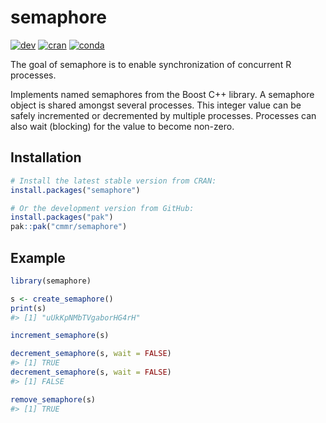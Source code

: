 # semaphore

<!-- badges: start -->
[![dev](https://github.com/cmmr/semaphore/actions/workflows/R-CMD-check.yaml/badge.svg)](https://github.com/cmmr/semaphore/actions/workflows/R-CMD-check.yaml)
[![cran](https://www.r-pkg.org/badges/version/semaphore)](https://CRAN.R-project.org/package=semaphore)
[![conda](https://anaconda.org/conda-forge/r-semaphore/badges/version.svg)](https://anaconda.org/conda-forge/r-semaphore)
<!-- badges: end -->


The goal of semaphore is to enable synchronization of concurrent R processes.
  
Implements named semaphores from the Boost C++ library. 
A semaphore object is shared amongst several processes.
This integer value can be safely incremented or decremented by
multiple processes. Processes can also wait (blocking) for the 
value to become non-zero.


## Installation

``` r
# Install the latest stable version from CRAN:
install.packages("semaphore")

# Or the development version from GitHub:
install.packages("pak")
pak::pak("cmmr/semaphore")
```



## Example

``` r
library(semaphore)

s <- create_semaphore()
print(s)
#> [1] "uUkKpNMbTVgaborHG4rH"

increment_semaphore(s)

decrement_semaphore(s, wait = FALSE)
#> [1] TRUE
decrement_semaphore(s, wait = FALSE)
#> [1] FALSE

remove_semaphore(s)
#> [1] TRUE
```
